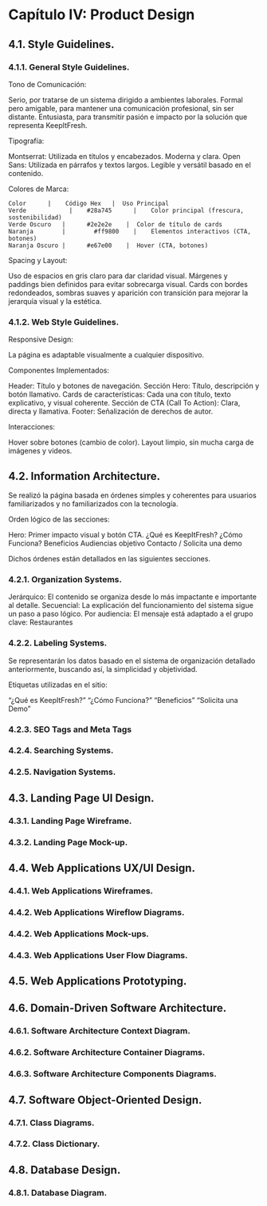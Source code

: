 # Capítulo IV: Product Design

## 4.1. Style Guidelines.

### 4.1.1. General Style Guidelines.

Tono de Comunicación:

Serio, por tratarse de un sistema dirigido a ambientes laborales.
Formal pero amigable, para mantener una comunicación profesional, sin ser distante.
Entusiasta, para transmitir pasión e impacto por la solución que representa KeepItFresh.

Tipografía:

Montserrat: Utilizada en títulos y encabezados. Moderna y clara.
Open Sans: Utilizada en párrafos y textos largos. Legible y versátil basado en el contenido.

Colores de Marca:

    Color      |	Código Hex   |	Uso Principal
    Verde	         |	  #28a745	   |	Color principal (frescura, sostenibilidad)
    Verde Oscuro   |	  #2e2e2e    |	Color de título de cards
    Naranja        |		#ff9800    |	Elementos interactivos (CTA, botones)
    Naranja Oscuro | 	  #e67e00    |	Hover (CTA, botones)

Spacing y Layout:

Uso de espacios en gris claro para dar claridad visual.
Márgenes y paddings bien definidos para evitar sobrecarga visual.
Cards con bordes redondeados, sombras suaves y aparición con transición para mejorar la jerarquía visual y la estética.

### 4.1.2. Web Style Guidelines.

Responsive Design:

La página es adaptable visualmente a cualquier dispositivo.

Componentes Implementados:

Header: Título y botones de navegación.
Sección Hero: Título, descripción y botón llamativo.
Cards de características: Cada una con título, texto explicativo, y visual coherente.
Sección de CTA (Call To Action): Clara, directa y llamativa.
Footer: Señalización de derechos de autor.

Interacciones:

Hover sobre botones (cambio de color).
Layout limpio, sin mucha carga de imágenes y videos.

## 4.2. Information Architecture.

Se realizó la página basada en órdenes simples y coherentes para usuarios familiarizados y no familiarizados con la tecnología.

Orden lógico de las secciones:

Hero: Primer impacto visual y botón CTA.
¿Qué es KeepItFresh?
¿Cómo Funciona?
Beneficios
Audiencias objetivo
Contacto / Solicita una demo

Dichos órdenes están detallados en las siguientes secciones.

### 4.2.1. Organization Systems.

Jerárquico: El contenido se organiza desde lo más impactante e importante al detalle.
Secuencial: La explicación del funcionamiento del sistema sigue un paso a paso lógico.
Por audiencia: El mensaje está adaptado a el grupo clave: Restaurantes

### 4.2.2. Labeling Systems.

Se representarán los datos basado en el sistema de organización detallado anteriormente, buscando así, la simplicidad y objetividad.

Etiquetas utilizadas en el sitio:

“¿Qué es KeepItFresh?”
“¿Cómo Funciona?”
“Beneficios”
“Solicita una Demo”

### 4.2.3. SEO Tags and Meta Tags

### 4.2.4. Searching Systems.

### 4.2.5. Navigation Systems.

## 4.3. Landing Page UI Design.

### 4.3.1. Landing Page Wireframe.

### 4.3.2. Landing Page Mock-up.

## 4.4. Web Applications UX/UI Design.

### 4.4.1. Web Applications Wireframes.

### 4.4.2. Web Applications Wireflow Diagrams.

### 4.4.2. Web Applications Mock-ups.

### 4.4.3. Web Applications User Flow Diagrams.

## 4.5. Web Applications Prototyping.


## 4.6. Domain-Driven Software Architecture.

### 4.6.1. Software Architecture Context Diagram.

### 4.6.2. Software Architecture Container Diagrams.

### 4.6.3. Software Architecture Components Diagrams.

## 4.7. Software Object-Oriented Design.

### 4.7.1. Class Diagrams.

### 4.7.2. Class Dictionary.

## 4.8. Database Design.

### 4.8.1. Database Diagram.
